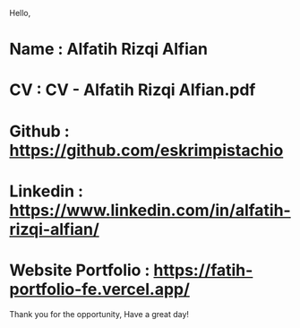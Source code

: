 Hello,

# Name			: Alfatih Rizqi Alfian
# CV				: CV - Alfatih Rizqi Alfian.pdf
# Github			: https://github.com/eskrimpistachio	
# Linkedin			: https://www.linkedin.com/in/alfatih-rizqi-alfian/	
# Website Portfolio		: https://fatih-portfolio-fe.vercel.app/ 

Thank you for the opportunity, Have a great day!
